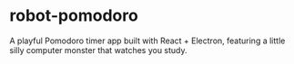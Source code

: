 # robot-pomodoro
A playful Pomodoro timer app built with React + Electron, featuring a little silly computer monster that watches you study.
